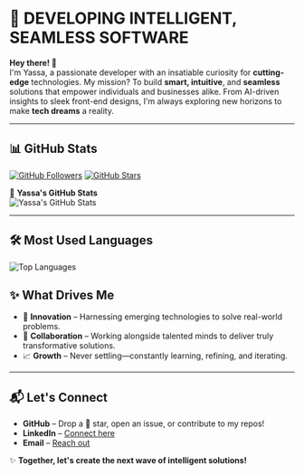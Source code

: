 # 🚀 DEVELOPING INTELLIGENT, SEAMLESS SOFTWARE  

**Hey there! 👋**  
I'm Yassa, a passionate developer with an insatiable curiosity for **cutting-edge** technologies. My mission? To build **smart, intuitive**, and **seamless** solutions that empower individuals and businesses alike. From AI-driven insights to sleek front-end designs, I'm always exploring new horizons to make **tech dreams** a reality.

---

## 📊 GitHub Stats

[![GitHub Followers](https://img.shields.io/github/followers/Yassa122?label=Follow&style=social)](https://github.com/Yassa122)
[![GitHub Stars](https://img.shields.io/github/stars/Yassa122?style=social)](https://github.com/Yassa122)

🌟 **Yassa's GitHub Stats**  
![Yassa's GitHub Stats](https://github-readme-stats.vercel.app/api?username=Yassa122&show_icons=true&theme=codeSTACKr)


---

## 🛠️ **Most Used Languages**
![Top Languages](https://github-readme-stats.vercel.app/api/top-langs/?username=Yassa122&theme=codeSTACKr&layout=compact)


## ✨ **What Drives Me**
- 🚀 **Innovation** – Harnessing emerging technologies to solve real-world problems.  
- 🤝 **Collaboration** – Working alongside talented minds to deliver truly transformative solutions.  
- 📈 **Growth** – Never settling—constantly learning, refining, and iterating.  

---

## 📬 **Let's Connect**
- **GitHub** – Drop a 🌟 star, open an issue, or contribute to my repos!
- **LinkedIn** – [Connect here](https://www.linkedin.com/in/yassa-ashraf-b59309231/)
- **Email** – [Reach out](mailto:yassa.ashraf56@gmail.com)

✨ **Together, let's create the next wave of intelligent solutions!**

